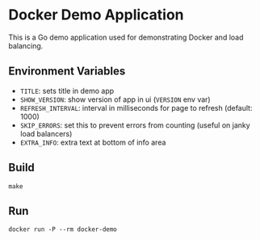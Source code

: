 # Docker Demo Application
This is a Go demo application used for demonstrating Docker and load balancing.

## Environment Variables

- `TITLE`: sets title in demo app
- `SHOW_VERSION`: show version of app in ui (`VERSION` env var)
- `REFRESH_INTERVAL`: interval in milliseconds for page to refresh (default: 1000)
- `SKIP_ERRORS`: set this to prevent errors from counting (useful on janky load balancers)
- `EXTRA_INFO`: extra text at bottom of info area

## Build

`make`

## Run

`docker run -P --rm docker-demo`

